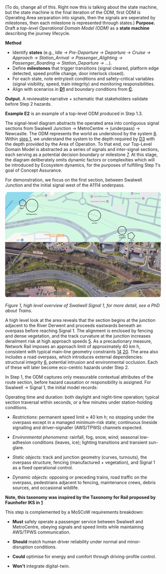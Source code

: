 (To do, change all of this. Right now this is talking about the state machine, but the state machine is the final iteration of the ODM, first ODM is Operating Area serparation into signals, then the signals are seperated by milestones, then each milestone is represented through states.)
**Purpose.** Draft a *top-level Operational Domain Model (ODM)* as a **state machine** describing the journey lifecycle.

**Method**
- Identify **states** (e.g., *Idle → Pre-Departure → Departure → Cruise → Approach → Station_Arrival → Passenger_Alighting → Passenger_Boarding → Station_Departure → …*).
- Define **milestones** that trigger transitions (signal cleared, platform edge detected, speed profile change, door interlock closed).
- For each state, note entry/exit conditions and safety-critical variables (signal visibility, speed, train integrity) and monitoring responsibilities.
- Align with scenarios in **[D1](ref:d1)** and boundary conditions from **[C](ref:c)**.

**Output.** A reviewable narrative + schematic that stakeholders validate before Step 2 hazards.

**Example E2** is an example of a top-level ODM produced in Step 1.3.

The signal-level diagram abstracts the operated area into contiguous signal sections from Swalwell Junction → MetroCentre → (underpass) → Newcastle. The ODM represents the world as understood by the system [8](cite:8). Within [step 1](/#/steps/1-concept-assurance), we understand the system to the depth required by [D3](ref:d3) with the depth provided by the Area of Operation. To that end, our Top-Level Domain Model is abstracted as a series of signals and inter-signal sections, each serving as a potential decision boundary or milestone [7](cite:7). At this stage, the diagram deliberately omits dynamic factors or complexities which will be introduced by Ecosystem dynamics, for the purposes of fulfilling Step 1's goal of Concept Assurance.

For demonstration, we focus on the first section, between Swalwell Junction and the initial signal west of the A1114 underpass. 

<img src="/Images/jctnoverview.png"
     alt="Figure 1"
     style="width:800px;max-width:100%;height:auto;border-radius:8px;" />

*Figure 1, high level overview of Swalwell Signal 1, for more detail, see a PhD about Trains.*

A high level look at the area reveals that the section begins at the junction adjacent to the River Derwent and proceeds eastwards beneath an overpass before reaching Signal 1. The alignment is enclosed by fencing and dense vegetation, and the track curvature at the junction increases derailment risk at high approach speeds [5](cite:5). As a precautionary measure, Network Rail imposes an approach limit of approximately 40 km h, consistent with typical main-line geometry constraints [14](cite:14) [20](cite:20). The area also includes a road overpass, which introduces external dependencies: structural integrity [6](cite:6), potential intrusion and environmental occlusion. Each of these will later become eco-centric hazards under Step 2.

In Step 1, the ODM captures only measurable contextual attributes of the route section, before hazard causation or responsibility is assigned. For Swalwell → Signal 1, the initial model records:

Operating time and duration: both daylight and night-time operation; typical section traversal within seconds, or a few minutes under station-holding conditions.

- *Restrictions*: permanent speed limit ≈ 40 km h; no stopping under the overpass except in a managed minimum-risk state; continuous lineside signalling and driver–signaller (AWS/TPWS) channels expected.

- *Environmental phenomena*: rainfall, fog, snow, wind; seasonal low-adhesion conditions (leaves, ice); lighting transitions and transient sun-glare.

- *Static objects*: track and junction geometry (curves, turnouts), the overpass structure, fencing (manufactured + vegetation), and Signal 1 as a fixed operational control.

- *Dynamic objects*: opposing or preceding trains, road traffic on the overpass, pedestrians adjacent to fencing, maintenance crews, debris sources, and occasional wildlife.

**Note, this taxonomy was inspired by the Taxonomy for Rail proposed by Faunhofer IKS in [1](cite:1)**

This step is complemented by a MoSCoW requirements breakdown:

- **Must** safely operate a passenger service between Swalwell and MetroCentre, obeying signals and speed limits while maintaining AWS/TPWS communication.

- **Should** match human driver reliability under normal and minor-disruption conditions.

- **Could** optimise for energy and comfort through driving-profile control.

- **Won't** integrate digital-twin.